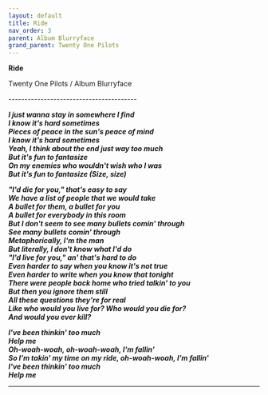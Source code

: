 ```yaml
---  
layout: default  
title: Ride  
nav_order: 3  
parent: Album Blurryface  
grand_parent: Twenty One Pilots  
---  
```


**Ride**
<p>
Twenty One Pilots / Album Blurryface
</p>  
----------------------------------------

**_I just wanna stay in somewhere I find  
I know it's hard sometimes  
Pieces of peace in the sun's peace of mind  
I know it's hard sometimes  
Yeah, I think about the end just way too much  
But it's fun to fantasize  
On my enemies who wouldn't wish who I was  
But it's fun to fantasize (Size, size)_**  

**_"I'd die for you," that's easy to say  
We have a list of people that we would take  
A bullet for them, a bullet for you  
A bullet for everybody in this room  
But I don't seem to see many bullets comin' through  
See many bullets comin' through  
Metaphorically, I'm the man  
But literally, I don't know what I'd do  
"I'd live for you," an' that's hard to do  
Even harder to say when you know it's not true  
Even harder to write when you know that tonight  
There were people back home who tried talkin' to you  
But then you ignore them still  
All these questions they're for real  
Like who would you live for? Who would you die for?  
And would you ever kill?_**  

**_I've been thinkin' too much  
Help me  
Oh-woah-woah, oh-woah-woah, I'm fallin'  
So I'm takin' my time on my ride, oh-woah-woah, I'm fallin'  
I've been thinkin' too much  
Help me_**  

------------------------------------
